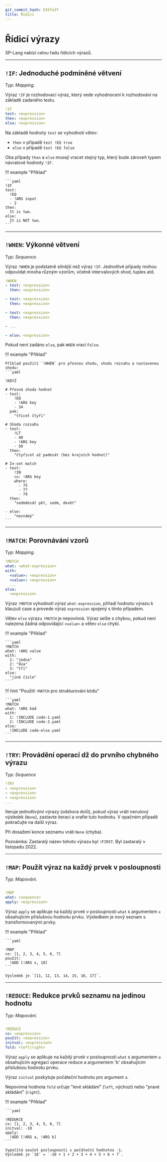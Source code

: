 ```yaml
---
git_commit_hash: b55fa3f
title: Řídicí
---
```


# Řídicí výrazy


SP-Lang nabízí celou řadu řídicích výrazů.

--- 

## `!IF`: Jednoduché podmíněné větvení  

Typ: _Mapping_.

Výraz `!IF` je rozhodovací výraz, který vede vyhodnocení k rozhodování na základě zadaného testu.

```yaml
!IF
test: <expression>
then: <expression>
else: <expression>
```

Na základě hodnoty `test` se vyhodnotí větev:

- `then` v případě `test !EQ true`
- `else` v případě `test !EQ false`

Oba případy `then` a `else` musejí vracet stejný typ, který bude zároveň typem návratové hodnoty `!IF`.

!!! example "Příklad"

	```yaml
	!IF
	test:
	  !EQ
	  - !ARG input
	  - 2
	then:
	  It is two.
	else:
	  It is NOT two.
	```

---

## `!WHEN`: Výkonné větvení

Typ: _Sequence_.

Výraz `!WHEN` je podstatně silnější než výraz `!IF`.
Jednotlivé případy mohou odpovídat mnoha různým vzorům, včetně intervalových shod, tuples atd. 

```yaml
!WHEN
- test: <expression>
  then: <expression>

- test: <expression>
  then: <expression>

- test: <expression>
  then: <expression>

- ...

- else: <expression>
```


Pokud není zadáno `else`, pak `WHEN` vrací `False`.


!!! example "Příklad"

	Příklad použití `!WHEN` pro přesnou shodu, shodu rozsahu a nastavenou shodu:
	```yaml
	
	!KDYŽ
	
	# Přesná shoda hodnot
	- test:
	    !EQ
	    - !ARG key
	    - 34
	  pak:
	    "třicet čtyři"
	
	# Shoda rozsahu
	- test:
	    !LT
	    - 40
	    - !ARG key
	    - 50
	  then:
	    "čtyřicet až padesát (bez krajních hodnot)"
	
	# In-set match
	- test:
	    !IN
	    co: !ARG key
	    where:
	      - 75
	      - 77
	      - 79
	  then:
	    "sedmdesát pět, sedm, devět"
	
	- else:
	    "neznámý"
	```

--- 

## `!MATCH`: Porovnávání vzorů

Typ: _Mapping_.

```yaml
!MATCH
what: <what-expression>
with:
  <value>: <expression>
  <value>: <expression>
  ...
else:
  <expression>
```

Výraz `!MATCH` vyhodnotí výraz `what-expression`, přiřadí hodnotu výrazu k klauzuli case a provede výraz `expression` spojený s tímto případem.

Větev `else` výrazu `!MATCH` je nepovinná.
Výraz selže s chybou, pokud není nalezena žádná odpovídající `<value>` a větev `else` chybí.


!!! example  "Příklad"

	```yaml
	!MATCH
	what: !ARG value
	with:
	  1: "jedna"
	  2: "dva"
	  3: "tři"
	else:
	  "jiné číslo"
	```

!!! hint "Použití `!MATCH` pro strukturování kódu"

	```yaml
	!MATCH
	what: !ARG kód
	with:
	  1: !INCLUDE code-1.yaml
	  2: !INCLUDE code-2.yaml
	else:
	  !INCLUDE code-else.yaml
	```

---

## `!TRY`: Provádění operací dž do prvního chybného výrazu  

Typ: _Sequence_

```yaml
!TRY
- <expression>
- <expression>
- <expression>
...
```

Iteruje jednotlivými výrazy (odshora dolů), pokud výraz vrátí nenulový výsledek (`None`), zastavte iteraci a vraťte tuto hodnotu.
V opačném případě pokračujte na další výraz.

Při dosažení konce seznamu vrátí `None` (chyba).


Poznámka: Zastaralý název tohoto výrazu byl `!FIRST`.
Byl zastaralý v listopadu 2022.
    
---

## `!MAP`: Použít výraz na každý prvek v posloupnosti 

Typ: _Mapování_.
```yaml

!MAP
what: <sequence>
apply: <expression>
```

Výraz `apply` se aplikuje na každý prvek v posloupnosti `what` s argumentem `x` obsahujícím příslušnou hodnotu prvku.
Výsledkem je nový seznam s transformovanými prvky.

!!! example "Příklad"

	```yaml
	
	!MAP
	co: [1, 2, 3, 4, 5, 6, 7]
	použít:
	  !ADD [!ARG x, 10]
	```
	
	Výsledek je `[11, 12, 13, 14, 15, 16, 17]`.
	

---

## `!REDUCE`: Redukce prvků seznamu na jedinou hodnotu 

Typ: _Mapování_.

```yaml

!REDUCE
co: <expression>
použít: <expression>
initval: <expression>
fold: <left|right>
```

Výraz `apply` se aplikuje na každý prvek v posloupnosti `what` s argumentem `a` obsahujícím agregaci operace reduce a argumentem 'b' obsahujícím příslušnou hodnotu prvku.

Výraz `initval` poskytuje počáteční hodnotu pro argument `a`.

Nepovinná hodnota `fold` určuje "levé skládání" (`left`, výchozí) nebo "pravé skládání" (`right`).


!!! example "Příklad"

	
	
	```yaml
	
	!REDUKCE
	co: [1, 2, 3, 4, 5, 6, 7]
	initval: -10
	apply:
	  !ADD [!ARG a, !ARG b]
	```
	
	Vypočítá součet posloupnosti s počáteční hodnotou -1.  
	Výsledek je `18` = `-10 + 1 + 2 + 3 + 4 + 5 + 6 + 7`.

